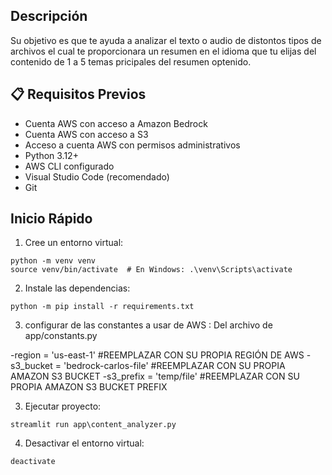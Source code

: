 
## Descripción

Su objetivo es que te ayuda a analizar el texto  o audio de distontos tipos de archivos el cual te proporcionara un resumen en el idioma que tu elijas del contenido de 1 a 5 temas pricipales del resumen optenido.


## 📋 Requisitos Previos
- Cuenta AWS con acceso a Amazon Bedrock
- Cuenta AWS con acceso a S3
- Acceso a cuenta AWS con permisos administrativos
- Python 3.12+
- AWS CLI configurado
- Visual Studio Code (recomendado)
- Git

## Inicio Rápido

1. Cree un entorno virtual:
```
python -m venv venv
source venv/bin/activate  # En Windows: .\venv\Scripts\activate
```

2. Instale las dependencias:
```
python -m pip install -r requirements.txt
```

3. configurar de las constantes a usar de AWS :
Del archivo de app/constants.py

-region = 'us-east-1' #REEMPLAZAR CON SU PROPIA REGIÓN DE AWS
-s3_bucket = 'bedrock-carlos-file' #REEMPLAZAR CON SU PROPIA AMAZON S3 BUCKET
-s3_prefix = 'temp/file' #REEMPLAZAR CON SU PROPIA AMAZON S3 BUCKET PREFIX


3. Ejecutar proyecto:
```
streamlit run app\content_analyzer.py
```

4. Desactivar el entorno virtual:
```
deactivate
```

